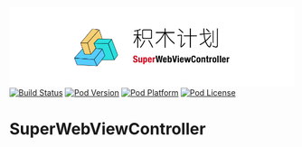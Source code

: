 ![logo](logo.png)
[![Build Status](http://img.shields.io/travis/pcjbird/SuperWebViewController/master.svg?style=flat)](https://travis-ci.org/pcjbird/SuperWebViewController)
[![Pod Version](http://img.shields.io/cocoapods/v/SuperWebViewController.svg?style=flat)](http://cocoadocs.org/docsets/SuperWebViewController/)
[![Pod Platform](http://img.shields.io/cocoapods/p/SuperWebViewController.svg?style=flat)](http://cocoadocs.org/docsets/SuperWebViewController/)
[![Pod License](http://img.shields.io/cocoapods/l/SuperWebViewController.svg?style=flat)](https://www.apache.org/licenses/LICENSE-2.0.html)

# SuperWebViewController
